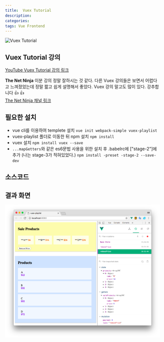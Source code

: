 ```yaml
---
title:  Vuex Tutorial
description: 
categories: 
tags: Vue Frontend
---
```


![Vuex Tutorial](https://i.ytimg.com/vi/BGAu__J4xoc/maxresdefault.jpg)

## Vuex Tutorial 강의

[YouTube Vuex Tutorial 강의 링크](https://www.youtube.com/watch?v=BGAu__J4xoc)  

**The Net Ninja** 이분 강의 정말 잘하시는 것 같다. 다른 Vuex 강의들은 보면서 어렵다고 느껴졌었는데 정말 짧고 쉽게 설명해서 좋았다. Vuex 강의 말고도 많이 있다. 강추합니다 👍 👍  
[The Net Ninja 채널 링크](https://www.youtube.com/channel/UCW5YeuERMmlnqo4oq8vwUpg)

## 필요한 설치

* vue cli를 이용하여 templete 설치
  `vue init webpack-simple vuex-playlist`
* vuex-playlist 폴더로 이동한 뒤 npm 설치
  `npm install`
* vuex 설치
  `npm install vuex --save`
* `...mapGetters`와 같은 es6문법 사용을 위한 설치 후 .babelrc에 ["stage-2"]에 추가
  (나는 stage-3가 적혀있었다.)
  `npm install -preset -stage-2 --save-dev`

## 소스코드

<script src="https://gist.github.com/groovypark/0897c8b35f8b7e191b9266418263526d.js"></script>

## 결과 화면

![vuex tutorial result screen](/assets/images/vuex-tutorial.png)